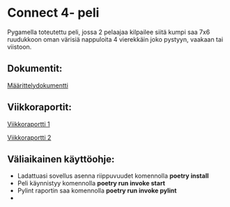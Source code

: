 # Connect 4- peli
Pygamella toteutettu peli, jossa 2 pelaajaa kilpailee siitä kumpi saa 7x6 ruudukkoon oman värisiä nappuloita 4 vierekkäin joko pystyyn, vaakaan tai viistoon.

## Dokumentit:
[Määrittelydokumentti](https://github.com/vilkiida/tiralabra-connectfour/blob/main/dokumentaatio/maarittelydokumentti.md)

## Viikkoraportit:
[Viikkoraportti 1](https://github.com/vilkiida/tiralabra-connectfour/blob/main/dokumentaatio/viikkoraportit/viikkoraportti1.md)

[Viikkoraportti 2](https://github.com/vilkiida/tiralabra-connectfour/blob/main/dokumentaatio/viikkoraportit/viikkoraportti2.md)

## Väliaikainen käyttöohje:
- Ladattuasi sovellus asenna riippuvuudet komennolla **poetry install**
- Peli käynnistyy komennolla **poetry run invoke start**
- Pylint raportin saa komennolla **poetry run invoke pylint**
-



